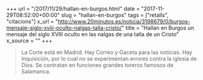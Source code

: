 +++
url = "/2017/11/29/hallan-en-burgos.html"
date = "2017-11-29T08:52:00+00:00"
slug = "hallan-en-burgos"
tags = ["retalls", "citacions"]
x_url = "http://www.20minutos.es/noticia/3198679/0/burgos-mensaje-siglo-xviii-oculto-nalgas-talla-cristo/"
title = "Hallan en Burgos un mensaje del siglo XVIII oculto en las nalgas de una talla de un Cristo"
x_source = ""
+++


> La Corte está en Madrid. Hay Correo y Gaceta para las noticias. Hay Inquisición, por lo cual no se experimentan errores contra la iglesia de Dios. Se contratan en funciones grandes toreros famosos de Salamanca.
